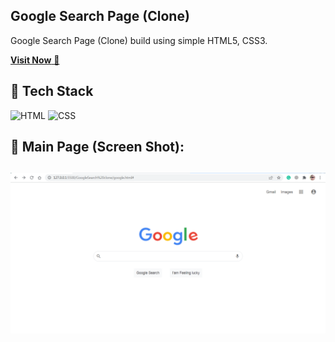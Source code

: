 ## Google Search Page (Clone)
Google Search Page (Clone) build using simple HTML5, CSS3.

<a href="https://nagrajhiremath.github.io/Google-Search-Clone/" target="_blank">**Visit Now** 🚀</a>


## 📌 Tech Stack
![HTML](https://img.shields.io/badge/html5%20-%23E34F26.svg?&style=for-the-badge&logo=html5&logoColor=white)
![CSS](https://img.shields.io/badge/css3%20-%231572B6.svg?&style=for-the-badge&logo=css3&logoColor=white)




## 📌 Main Page (Screen Shot):
![mockup720](https://github.com/nagrajHiremath/Google-Search-Clone/blob/main/sc.png)
---





